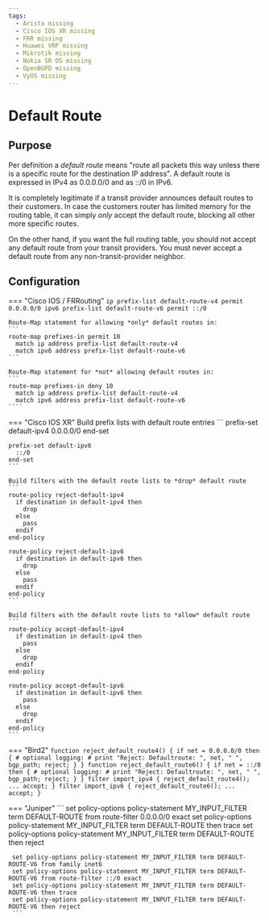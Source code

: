 ```yaml
---
tags:
  - Arista missing
  - Cisco IOS XR missing
  - FRR missing
  - Huawei VRP missing
  - Mikrotik missing
  - Nokia SR OS missing
  - OpenBGPD missing
  - VyOS missing
---
```



# Default Route

## Purpose

Per definition a *default route* means "route all packets this way unless there is a specific route for the destination IP address". A default route is expressed in IPv4 as 0.0.0.0/0 and as ::/0 in IPv6.

It is completely legitimate if a transit provider announces default routes to their customers. In case the customers router has limited memory for the routing table, it can simply *only* accept the default route, blocking all other more specific routes.

On the other hand, if you want the full routing table, you should not accept any default route from your transit providers. You must never accept a default route from any non-transit-provider neighbor.

## Configuration

=== "Cisco IOS / FRRouting"
    ```
    ip prefix-list default-route-v4 permit 0.0.0.0/0
    ipv6 prefix-list default-route-v6 permit ::/0
    ```

    Route-Map statement for allowing *only* default routes in:
    ```
    route-map prefixes-in permit 10
      match ip address prefix-list default-route-v4
      match ipv6 address prefix-list default-route-v6
    ```

    Route-Map statement for *not* allowing default routes in:
    ```
    route-map prefixes-in deny 10
      match ip address prefix-list default-route-v4
      match ipv6 address prefix-list default-route-v6
    ````

=== "Cisco IOS XR"
    Build prefix lists with default route entries
    ```
    prefix-set default-ipv4
      0.0.0.0/0
    end-set

    prefix-set default-ipv6
      ::/0
    end-set
    ```

    Build filters with the default route lists to *drop* default route
    ```
    route-policy reject-default-ipv4
      if destination in default-ipv4 then
        drop
      else
        pass
      endif
    end-policy

    route-policy reject-default-ipv6
      if destination in default-ipv6 then
        drop
      else
        pass
      endif
    end-policy
    ```

    Build filters with the default route lists to *allow* default route
    ```
    route-policy accept-default-ipv4
      if destination in default-ipv4 then
        pass
      else
        drop
      endif
    end-policy

    route-policy accept-default-ipv6
      if destination in default-ipv6 then
        pass
      else
        drop
      endif
    end-policy
    ```
    
=== "Bird2"
    ```
    function reject_default_route4()
    {
      if net = 0.0.0.0/0 then {
        # optional logging:
        # print "Reject: Defaultroute: ", net, " ", bgp_path;
        reject;
      }
    }
    function reject_default_route6()
    {
      if net = ::/0 then {
        # optional logging:
        # print "Reject: Defaultroute: ", net, " ", bgp_path;
        reject;
      }
    }
    filter import_ipv4 {
      reject_default_route4();
      ...
      accept;
    }
    filter import_ipv6 {
      reject_default_route6();
      ...
      accept;
    }
    ```

=== "Juniper"
     ```
     set policy-options policy-statement MY_INPUT_FILTER term DEFAULT-ROUTE from route-filter 0.0.0.0/0 exact
     set policy-options policy-statement MY_INPUT_FILTER term DEFAULT-ROUTE then trace
     set policy-options policy-statement MY_INPUT_FILTER term DEFAULT-ROUTE then reject
     
     set policy-options policy-statement MY_INPUT_FILTER term DEFAULT-ROUTE-V6 from family inet6
     set policy-options policy-statement MY_INPUT_FILTER term DEFAULT-ROUTE-V6 from route-filter ::/0 exact
     set policy-options policy-statement MY_INPUT_FILTER term DEFAULT-ROUTE-V6 then trace
     set policy-options policy-statement MY_INPUT_FILTER term DEFAULT-ROUTE-V6 then reject
     ```
 
